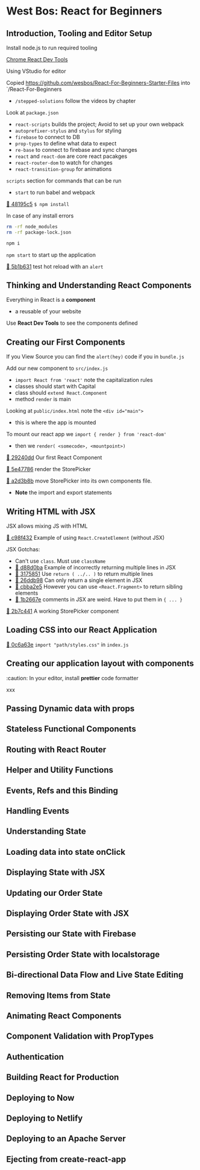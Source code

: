 # West Bos: React for Beginners

## Introduction, Tooling and Editor Setup

Install node.js to run required tooling

[Chrome React Dev Tools](https://chrome.google.com/webstore/detail/react-developer-tools/fmkadmapgofadopljbjfkapdkoienihi?hl=en)

Using VStudio for editor

Copied https://github.com/wesbos/React-For-Beginners-Starter-Files into `/React-For-Beginners
- `/stepped-solutions` follow the videos by chapter

Look at `package.json`
- `react-scripts` builds the project; Avoid to set up your own webpack
- `autoprefixer-stylus` and `stylus` for styling
- `firebase` to connect to DB
- `prop-types` to define what data to expect
- `re-base` to connect to firebase and sync changes
- `react` and `react-dom` are core react pacakges
- `react-router-dom` to watch for changes
- `react-transition-group` for animations

`scripts` section for commands that can be run
- `start` to run babel and webpack

[:ship: 48195c5](https://github.com/arafatm/learn_wesbos_react_for_beginners/commit/48195c5) 
`$ npm install`

In case of any install errors

```bash
rm -rf node_modules 
rm -rf package-lock.json

npm i
```

`npm start` to start up the application

[:ship: 5b1b631](https://github.com/arafatm/learn_wesbos_react_for_beginners/commit/5b1b631)
test hot reload with an `alert`

## Thinking and Understanding React Components

Everything in React is a **component**
- a reusable of your website

Use **React Dev Tools** to see the components defined

## Creating our First Components

If you View Source you can find the `alert(hey)` code if you in `bundle.js`

Add our new component to `src/index.js`
- `import React from 'react'` note the capitalization rules
- classes should start with Capital
- class should `extend React.Component`
- method `render` is main

Looking at `public/index.html` note the `<div id="main">`
- this is where the app is mounted

To mount our react app we `import { render } from 'react-dom'`
- then we `render( <somecode>, <mountpoint>)`

[:ship: 29240dd](https://github.com/arafatm/learn_wesbos_react_for_beginners/commit/29240dd)
Our first React Component

[:ship: 5e47786](https://github.com/arafatm/learn_wesbos_react_for_beginners/commit/5e47786)
render the StorePicker

[:ship: a2d3b8b](https://github.com/arafatm/learn_wesbos_react_for_beginners/commit/a2d3b8b)
move StorePicker into its own components file. 
- **Note** the import and export statements

## Writing HTML with JSX

JSX allows mixing JS with HTML

[:ship: c98f432](https://github.com/arafatm/learn_wesbos_react_for_beginners/commit/c98f432)
Example of using `React.CreateElement` (without JSX)

JSX Gotchas:
- Can't use `class`. Must use `className`
- [:ship: d88d0ba](https://github.com/arafatm/learn_wesbos_react_for_beginners/commit/d88d0ba) Example of incorrectly returning multiple lines in JSX
- [:ship: 3175851](https://github.com/arafatm/learn_wesbos_react_for_beginners/commit/3175851) Use `return ( ../.. )` to return multiple lines
- [:ship: 26ddb98](https://github.com/arafatm/learn_wesbos_react_for_beginners/commit/26ddb98) Can only return a single element in JSX
- [:ship: cbba2e5](https://github.com/arafatm/learn_wesbos_react_for_beginners/commit/cbba2e5) However you can use `<React.Fragment>` to return sibling elements
- [:ship: 1b2667e](https://github.com/arafatm/learn_wesbos_react_for_beginners/commit/1b2667e) comments in JSX are weird. Have to put them in `{ ... }`

[:ship: 2b7c441](https://github.com/arafatm/learn_wesbos_react_for_beginners/commit/2b7c441)
A working StorePicker component

## Loading CSS into our React Application

[:ship: 0c6a63e](https://github.com/arafatm/learn_wesbos_react_for_beginners/commit/0c6a63e)
`import "path/styles.css"` in `index.js`

## Creating our application layout with components

:caution: In your editor, install **prettier** code formatter

xxx
## Passing Dynamic data with props
## Stateless Functional Components
## Routing with React Router
## Helper and Utility Functions
## Events, Refs and this Binding
## Handling Events
## Understanding State
## Loading data into state onClick
## Displaying State with JSX
## Updating our Order State
## Displaying Order State with JSX
## Persisting our State with Firebase
## Persisting Order State with localstorage
## Bi-directional Data Flow and Live State Editing
## Removing Items from State
## Animating React Components
## Component Validation with PropTypes
## Authentication
## Building React for Production
## Deploying to Now
## Deploying to Netlify
## Deploying to an Apache Server
## Ejecting from create-react-app
